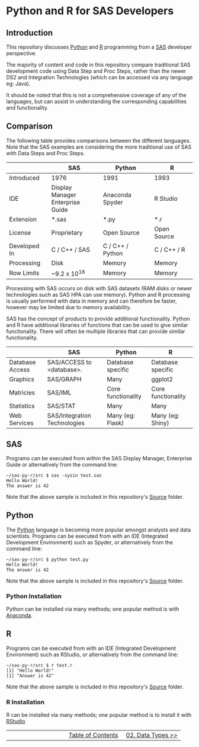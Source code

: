# Python and R for SAS Developers

## Introduction

This repository discusses [Python](https://www.python.org/) and [R](https://www.r-project.org/) programming from a [SAS](https://www.sas.com/) developer perspective.

The majority of content and code in this repository compare traditional SAS development code using Data Step and Proc Steps, rather than the newer DS2 and Integration Technologies (which can be accessed via any language eg: Java).

It should be noted that this is not a comprehensive coverage of any of the languages, but can assist in
understanding the corresponding capabilities and functionality.

## Comparison

The following table provides comparisons between the different languages.  Note that the SAS examples are considering the more traditional use of SAS with Data Steps and Proc Steps.

|              | SAS           | Python           | R           |
| ------------ | ------------- | ---------------- | ----------- |
| Introduced   | 1976          | 1991             | 1993        |
| IDE          | Display Manager <br/> Enterprise Guide | Anaconda <br/> Spyder | R Studio |
| Extension    | *.sas         | *.py             | *.r         |
| License      | Proprietary   | Open Source      | Open Source |
| Developed In | C / C++ / SAS | C / C++ / Python | C / C++ / R |
| Processing   | Disk          | Memory           | Memory      |
| Row Limits   | ~9.2 x 10<sup>18</sup>  | Memory           | Memory      |

Processing with SAS occurs on disk with SAS datasets (RAM disks or newer technologies such as
SAS HPA can use memory).  Python and R processing is usually performed with data in memory and
can therefore be faster, however may be limited due to memory availability.

SAS has the concept of products to provide additional functionality.
Python and R have additional libraries of functions that can be used to give similar functionality.
There will often be multiple libraries that can provide similar functionality.

|                 | SAS                          | Python             | R                  |
| --------------- | ---------------------------- | ------------------ | ------------------ |
| Database Access | SAS/ACCESS to &lt;database&gt;.          | Database specific  | Database specific  |
| Graphics        | SAS/GRAPH                    | Many               | ggplot2            |
| Matricies       | SAS/IML                      | Core functionality | Core functionality |
| Statistics      | SAS/STAT                     | Many               | Many               |
| Web Services    | SAS/Integration Technologies | Many (eg: Flask)   | Many (eg: Shiny)   |

## SAS

Programs can be executed from within the SAS Display Manager, Enterprise Guide or alternatively from the command line:

    ~/sas-py-r/src $ sas -sysin test.sas
    Hello World!
    The answer is 42

Note that the above sample is included in this repository's [Source](../src) folder.

## Python

The [Python](https://www.python.org/) language is becoming more popular amongst analysts and data scientists.  Programs can be executed from with an IDE (Integrated Development Environment) such as Spyder, or alternatively from the command line:

    ~/sas-py-r/src $ python test.py
    Hello World!
    The answer is 42

Note that the above sample is included in this repository's [Source](../src) folder.

### Python Installation

Python can be installed via many methods; one popular method is with [Anaconda](https://www.continuum.io/downloads).

## R

Programs can be executed from with an IDE (Integrated Development Environment) such as RStudio, or alternatively from the command line:

    ~/sas-py-r/src $ r test.r
    [1] "Hello World!"
    [1] "Answer is 42"

Note that the above sample is included in this repository's [Source](../src) folder.

### R Installation

R can be installed via many methods; one popular method is to install it with [RStudio](https://www.rstudio.com/products/rstudio/download/)




<table width="100%">
  <tr>
    <td width="33%" align="left">&nbsp;</td>
    <td width="34%" align="center"><a href="00_TOC.md">Table of Contents</a></td>
    <td width="33%" align="right"><a href="02_DataTypes.md">02. Data Types &gt;&gt;</a></td>
  </tr>
</table>